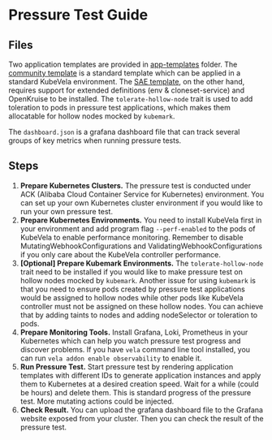 # Pressure Test Guide

## Files

Two application templates are provided in [app-templates](./app-templates) folder. The [community template](app-templates/community.yaml) is a standard template which can be applied in a standard KubeVela environment. The [SAE template](app-templates/sae.yaml), on the other hand, requires support for extended definitions (env & cloneset-service) and OpenKruise to be installed. The `tolerate-hollow-node` trait is used to add toleration to pods in pressure test applications, which makes them allocatable for hollow nodes mocked by `kubemark`.

The `dashboard.json` is a grafana dashboard file that can track several groups of key metrics when running pressure tests.

## Steps

1. **Prepare Kubernetes Clusters.** The pressure test is conducted under ACK (Alibaba Cloud Container Service for Kubernetes) environment. You can set up your own Kubernetes cluster environment if you would like to run your own pressure test.
2. **Prepare Kubernetes Environments.** You need to install KubeVela first in your environment and add program flag `--perf-enabled` to the pods of KubeVela to enable performance monitoring. Remember to disable MutatingWebhookConfigurations and ValidatingWebhookConfigurations if you only care about the KubeVela controller performance.
3. **[Optional] Prepare Kubemark Environments.** The `tolerate-hollow-node` trait need to be installed if you would like to make pressure test on hollow nodes mocked by `kubemark`. Another issue for using `kubemark` is that you need to ensure pods created by pressure test applications would be assigned to hollow nodes while other pods like KubeVela controller must not be assigned on these hollow nodes. You can achieve that by adding taints to nodes and adding nodeSelector or toleration to pods.  
4. **Prepare Monitoring Tools.** Install Grafana, Loki, Prometheus in your Kubernetes which can help you watch pressure test progress and discover problems. If you have `vela` command line tool installed, you can run `vela addon enable observability` to enable it.
5. **Run Pressure Test.** Start pressure test by rendering application templates with different IDs to generate application instances and apply them to Kubernetes at a desired creation speed. Wait for a while (could be hours) and delete them. This is standard progress of the pressure test. More mutating actions could be injected.
6. **Check Result.** You can upload the grafana dashboard file to the Grafana website exposed from your cluster. Then you can check the result of the pressure test.